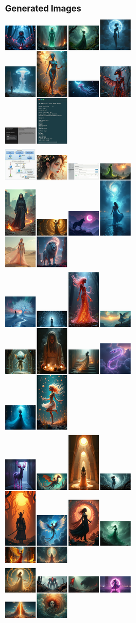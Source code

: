 # Generated Images



<img src="2025_07_27_01.png" width="100"/> <img src="2025_07_27_02.png" width="100"/> <img src="2025_07_27_03.png" width="100"/> <img src="2025_07_27_04.png" width="100"/> <img src="2025_07_27_05.png" width="100"/> <img src="2025_07_27_06.png" width="100"/> <img src="2025_07_27_07.png" width="100"/> <img src="2025_07_27_08.png" width="100"/> <img src="2025_07_27_09.png" width="100"/> <img src="2025_07_27_10.png" width="100"/>

<img src="2025_07_27_11.png" width="100"/> <img src="2025_07_27_12.png" width="100"/> <img src="2025_07_27_13.png" width="100"/> <img src="2025_07_27_14.png" width="100"/> <img src="2025_07_27_15.png" width="100"/> <img src="2025_07_27_16.png" width="100"/> <img src="2025_07_27_17.png" width="100"/> <img src="2025_07_27_18.png" width="100"/> <img src="2025_07_27_19.png" width="100"/> <img src="2025_07_27_20.png" width="100"/>

<img src="2025_07_27_21.png" width="100"/> <img src="2025_07_27_22.png" width="100"/> <img src="2025_07_27_23.png" width="100"/> <img src="2025_07_27_24.png" width="100"/> <img src="2025_07_27_25.png" width="100"/> <img src="2025_07_27_26.png" width="100"/> <img src="2025_07_27_27.png" width="100"/> <img src="2025_07_27_28.png" width="100"/> <img src="2025_07_27_29.png" width="100"/> <img src="2025_07_27_30.png" width="100"/>

<img src="2025_07_27_31.png" width="100"/> <img src="2025_07_27_32.png" width="100"/> <img src="2025_07_27_33.png" width="100"/> <img src="2025_07_27_34.png" width="100"/> <img src="2025_07_27_35.png" width="100"/> <img src="2025_07_27_36.png" width="100"/> <img src="2025_07_27_37.png" width="100"/> <img src="2025_07_27_38.png" width="100"/> <img src="2025_07_27_39.png" width="100"/> <img src="2025_07_27_40.png" width="100"/>

<img src="2025_07_27_41.png" width="100"/> <img src="2025_07_27_42.png" width="100"/> <img src="2025_07_27_43.png" width="100"/> <img src="2025_07_27_44.png" width="100"/> <img src="2025_07_27_45.png" width="100"/> <img src="2025_07_27_46.png" width="100"/>
